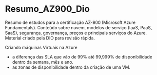 # Resumo_AZ900_Dio
Resumo de estudos para a certificação AZ-900 (Microsoft Azure Fundamentals). Conteúdo sobre nuvem, modelos de serviço (IaaS, PaaS, SaaS), segurança, governança, preços e principais serviços do Azure. Material criado pela DIO para revisão rápida.

Criando máquinas Virtuais na Azure
- a diferença das SLA que vão de 99% até 99,999% de disponibilidade dentro da semana, mês e ano.
- as zonas de disponibilidade dentro da criação de uma VM.
